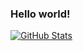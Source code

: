 ### Hello world!

[![GitHub Stats](https://github-readme-stats.vercel.app/api?username=decoyer&theme=aura_dark&show_icons=true)](https://github.com/decoyer)
